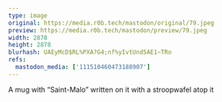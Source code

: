 ```yaml
---
type: image
original: https://media.r0b.tech/mastodon/original/79.jpeg
preview: https://media.r0b.tech/mastodon/preview/79.jpeg
width: 2878
height: 2878
blurhash: UAEyMcD$RL%PXA?G4;nf%yIvtUnd5AE1~TRo
refs:
  mastodon_media: ['111510460473188907']
---
```


A mug with “Saint-Malo” written on it with a stroopwafel atop it 
